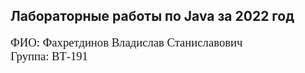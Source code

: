 ## Лабораторные работы по Java за 2022 год

<p style="font-family: times, serif; font-size:14pt; font-style: normal">
    ФИО: Фахретдинов Владислав Станиславович <br>
    Группа: ВТ-191
</p>